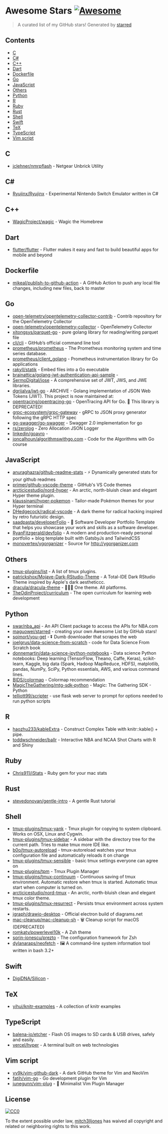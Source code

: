 # Awesome Stars [![Awesome](https://cdn.rawgit.com/sindresorhus/awesome/d7305f38d29fed78fa85652e3a63e154dd8e8829/media/badge.svg)](https://github.com/sindresorhus/awesome)

> A curated list of my GitHub stars!  Generated by [starred](https://github.com/maguowei/starred)


## Contents

  - [C](#c)
  - [C#](#c#)
  - [C++](#c++)
  - [Dart](#dart)
  - [Dockerfile](#dockerfile)
  - [Go](#go)
  - [JavaScript](#javascript)
  - [Others](#others)
  - [Python](#python)
  - [R](#r)
  - [Ruby](#ruby)
  - [Rust](#rust)
  - [Shell](#shell)
  - [Swift](#swift)
  - [TeX](#tex)
  - [TypeScript](#typescript)
  - [Vim script](#vim-script)

## C 

- [jclehner/nmrpflash](https://github.com/jclehner/nmrpflash) - Netgear Unbrick Utility

## C# # 

- [Ryujinx/Ryujinx](https://github.com/Ryujinx/Ryujinx) - Experimental Nintendo Switch Emulator written in C#

## C++ 

- [WagicProject/wagic](https://github.com/WagicProject/wagic) - Wagic the Homebrew

## Dart 

- [flutter/flutter](https://github.com/flutter/flutter) - Flutter makes it easy and fast to build beautiful apps for mobile and beyond

## Dockerfile 

- [mikeal/publish-to-github-action](https://github.com/mikeal/publish-to-github-action) - A GitHub Action to push any local file changes, including new files, back to master

## Go 

- [open-telemetry/opentelemetry-collector-contrib](https://github.com/open-telemetry/opentelemetry-collector-contrib) - Contrib repository for the OpenTelemetry Collector
- [open-telemetry/opentelemetry-collector](https://github.com/open-telemetry/opentelemetry-collector) - OpenTelemetry Collector
- [xitongsys/parquet-go](https://github.com/xitongsys/parquet-go) - pure golang library for reading/writing parquet file
- [cli/cli](https://github.com/cli/cli) - GitHub’s official command line tool
- [prometheus/prometheus](https://github.com/prometheus/prometheus) - The Prometheus monitoring system and time series database.
- [prometheus/client_golang](https://github.com/prometheus/client_golang) - Prometheus instrumentation library for Go applications
- [rakyll/statik](https://github.com/rakyll/statik) - Embed files into a Go executable
- [brainattica/golang-jwt-authentication-api-sample](https://github.com/brainattica/golang-jwt-authentication-api-sample) - 
- [SermoDigital/jose](https://github.com/SermoDigital/jose) - A comprehensive set of JWT, JWS, and JWE libraries.
- [dgrijalva/jwt-go](https://github.com/dgrijalva/jwt-go) - ARCHIVE - Golang implementation of JSON Web Tokens (JWT). This project is now maintained at:
- [opentracing/opentracing-go](https://github.com/opentracing/opentracing-go) - OpenTracing API for Go. 🛑 This library is DEPRECATED!
- [grpc-ecosystem/grpc-gateway](https://github.com/grpc-ecosystem/grpc-gateway) - gRPC to JSON proxy generator following the gRPC HTTP spec
- [go-swagger/go-swagger](https://github.com/go-swagger/go-swagger) - Swagger 2.0 implementation for go
- [rs/zerolog](https://github.com/rs/zerolog) - Zero Allocation JSON Logger
- [linkedin/goavro](https://github.com/linkedin/goavro) - 
- [joncalhoun/algorithmswithgo.com](https://github.com/joncalhoun/algorithmswithgo.com) - Code for the Algorithms with Go course

## JavaScript 

- [anuraghazra/github-readme-stats](https://github.com/anuraghazra/github-readme-stats) - :zap: Dynamically generated stats for your github readmes
- [primer/github-vscode-theme](https://github.com/primer/github-vscode-theme) - GitHub's VS Code themes
- [arcticicestudio/nord-hyper](https://github.com/arcticicestudio/nord-hyper) - An arctic, north-bluish clean and elegant Hyper theme plugin.
- [klaussinani/hyper-pokemon](https://github.com/klaussinani/hyper-pokemon) - Tailor-made Pokémon themes for your Hyper terminal
- [DHedgecock/radical-vscode](https://github.com/DHedgecock/radical-vscode) - A dark theme for radical hacking inspired by retro futuristic design.
- [saadpasta/developerFolio](https://github.com/saadpasta/developerFolio) - 🚀 Software Developer Portfolio Template that helps you showcase your work and skills as a software developer.
- [RyanFitzgerald/devfolio](https://github.com/RyanFitzgerald/devfolio) - A modern and production-ready personal portfolio + blog template built with GatsbyJs and TailwindCSS
- [monovertex/ygorganizer](https://github.com/monovertex/ygorganizer) - Source for http://ygorganizer.com

## Others 

- [tmux-plugins/list](https://github.com/tmux-plugins/list) - A list of tmux plugins.
- [patrickshox/Mojave-Dark-RStudio-Theme](https://github.com/patrickshox/Mojave-Dark-RStudio-Theme) - A Total-IDE Dark RStudio Theme inspired by Apple's dark aestheticcc.
- [dracula/dracula-theme](https://github.com/dracula/dracula-theme) - 🧛🏻‍♂️ One theme. All platforms.
- [TheOdinProject/curriculum](https://github.com/TheOdinProject/curriculum) - The open curriculum for learning web development

## Python 

- [swar/nba_api](https://github.com/swar/nba_api) - An API Client package to access the APIs for NBA.com
- [maguowei/starred](https://github.com/maguowei/starred) - creating your own Awesome List by GitHub stars!
- [soimort/you-get](https://github.com/soimort/you-get) - :arrow_double_down: Dumb downloader that scrapes the web
- [joelgrus/data-science-from-scratch](https://github.com/joelgrus/data-science-from-scratch) - code for Data Science From Scratch book
- [donnemartin/data-science-ipython-notebooks](https://github.com/donnemartin/data-science-ipython-notebooks) - Data science Python notebooks: Deep learning (TensorFlow, Theano, Caffe, Keras), scikit-learn, Kaggle, big data (Spark, Hadoop MapReduce, HDFS), matplotlib, pandas, NumPy, SciPy, Python essentials, AWS, and various command lines.
- [BIDS/colormap](https://github.com/BIDS/colormap) - Colormap recommendation
- [MagicTheGathering/mtg-sdk-python](https://github.com/MagicTheGathering/mtg-sdk-python) - Magic: The Gathering SDK - Python
- [telliott99/scripter](https://github.com/telliott99/scripter) - use flask web server to prompt for options needed to run python scripts

## R 

- [haozhu233/kableExtra](https://github.com/haozhu233/kableExtra) - Construct Complex Table with knitr::kable() + pipe.
- [toddwschneider/ballr](https://github.com/toddwschneider/ballr) - Interactive NBA and NCAA Shot Charts with R and Shiny

## Ruby 

- [Chris911/iStats](https://github.com/Chris911/iStats) - Ruby gem for your mac stats

## Rust 

- [stevedonovan/gentle-intro](https://github.com/stevedonovan/gentle-intro) - A gentle Rust tutorial

## Shell 

- [tmux-plugins/tmux-yank](https://github.com/tmux-plugins/tmux-yank) - Tmux plugin for copying to system clipboard. Works on OSX, Linux and Cygwin.
- [tmux-plugins/tmux-sidebar](https://github.com/tmux-plugins/tmux-sidebar) - A sidebar with the directory tree for the current path. Tries to make tmux more IDE like.
- [b0o/tmux-autoreload](https://github.com/b0o/tmux-autoreload) - tmux-autoreload watches your tmux configuration file and automatically reloads it on change
- [tmux-plugins/tmux-sensible](https://github.com/tmux-plugins/tmux-sensible) - basic tmux settings everyone can agree on
- [tmux-plugins/tpm](https://github.com/tmux-plugins/tpm) - Tmux Plugin Manager
- [tmux-plugins/tmux-continuum](https://github.com/tmux-plugins/tmux-continuum) - Continuous saving of tmux environment. Automatic restore when tmux is started. Automatic tmux start when computer is turned on.
- [arcticicestudio/nord-tmux](https://github.com/arcticicestudio/nord-tmux) - An arctic, north-bluish clean and elegant tmux color theme.
- [tmux-plugins/tmux-resurrect](https://github.com/tmux-plugins/tmux-resurrect) - Persists tmux environment across system restarts.
- [jgraph/drawio-desktop](https://github.com/jgraph/drawio-desktop) - Official electron build of diagrams.net
- [mac-cleanup/mac-cleanup-sh](https://github.com/mac-cleanup/mac-cleanup-sh) - 🗑️ Cleanup script for macOS (DEPRECATED)
- [romkatv/powerlevel10k](https://github.com/romkatv/powerlevel10k) - A Zsh theme
- [sorin-ionescu/prezto](https://github.com/sorin-ionescu/prezto) - The configuration framework for Zsh
- [dylanaraps/neofetch](https://github.com/dylanaraps/neofetch) - 🖼️  A command-line system information tool written in bash 3.2+

## Swift 

- [DigiDNA/Silicon](https://github.com/DigiDNA/Silicon) - 

## TeX 

- [yihui/knitr-examples](https://github.com/yihui/knitr-examples) - A collection of knitr examples

## TypeScript 

- [balena-io/etcher](https://github.com/balena-io/etcher) - Flash OS images to SD cards & USB drives, safely and easily.
- [vercel/hyper](https://github.com/vercel/hyper) - A terminal built on web technologies

## Vim script 

- [vv9k/vim-github-dark](https://github.com/vv9k/vim-github-dark) - A dark GitHub theme for Vim and NeoVim
- [fatih/vim-go](https://github.com/fatih/vim-go) - Go development plugin for Vim
- [junegunn/vim-plug](https://github.com/junegunn/vim-plug) - :hibiscus: Minimalist Vim Plugin Manager


## License

[![CC0](http://mirrors.creativecommons.org/presskit/buttons/88x31/svg/cc-zero.svg)](https://creativecommons.org/publicdomain/zero/1.0/)

To the extent possible under law, [mitch3lljones](https://github.com/mitch3lljones) has waived all copyright and related or neighboring rights to this work.

